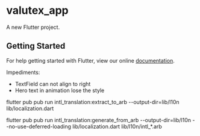 # valutex_app

A new Flutter project.

## Getting Started

For help getting started with Flutter, view our online
[documentation](https://flutter.io/).

Impediments:
- TextField can not align to right
- Hero text in animation lose the style

flutter pub pub run intl_translation:extract_to_arb --output-dir=lib/l10n lib/localization.dart 

flutter pub pub run intl_translation:generate_from_arb --output-dir=lib/l10n --no-use-deferred-loading lib/localization.dart lib/l10n/intl_*.arb
    